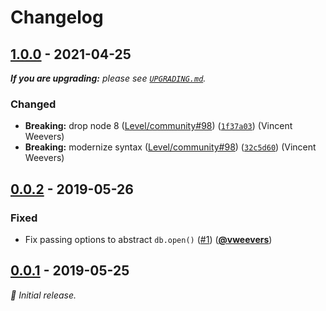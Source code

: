 # Changelog

## [1.0.0] - 2021-04-25

_**If you are upgrading:** please see [`UPGRADING.md`](UPGRADING.md)._

### Changed

- **Breaking:** drop node 8 ([Level/community#98](https://github.com/Level/community/issues/98)) ([`1f37a03`](https://github.com/Level/compose/commit/1f37a03)) (Vincent Weevers)
- **Breaking:** modernize syntax ([Level/community#98](https://github.com/Level/community/issues/98)) ([`32c5d60`](https://github.com/Level/compose/commit/32c5d60)) (Vincent Weevers)

## [0.0.2] - 2019-05-26

### Fixed

- Fix passing options to abstract `db.open()` ([#1](https://github.com/Level/compose/issues/1)) ([**@vweevers**](https://github.com/vweevers))

## [0.0.1] - 2019-05-25

_:seedling: Initial release._

[1.0.0]: https://github.com/Level/compose/releases/tag/v1.0.0

[0.0.2]: https://github.com/Level/compose/releases/tag/v0.0.2

[0.0.1]: https://github.com/Level/compose/releases/tag/v0.0.1
